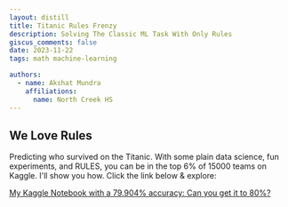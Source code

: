 ```yaml
---
layout: distill
title: Titanic Rules Frenzy
description: Solving The Classic ML Task With Only Rules
giscus_comments: false
date: 2023-11-22
tags: math machine-learning

authors:
  - name: Akshat Mundra
    affiliations:
      name: North Creek HS
---
```


## We Love Rules
Predicting who survived on the Titanic. With some plain data science, fun experiments, and RULES, you can be in the top 6% of 15000 teams on Kaggle. I'll show you how. Click the link below & explore: 

<a href="https://www.kaggle.com/code/akshatmundra/titanic-with-just-rules?scriptVersionId=151875651">My Kaggle Notebook with a 79.904% accuracy: Can you get it to 80%?</a>

